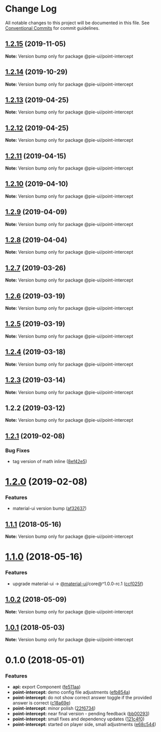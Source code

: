 # Change Log

All notable changes to this project will be documented in this file.
See [Conventional Commits](https://conventionalcommits.org) for commit guidelines.

## [1.2.15](https://github.com/pie-framework/pie-ui/compare/@pie-ui/point-intercept@1.2.14...@pie-ui/point-intercept@1.2.15) (2019-11-05)

**Note:** Version bump only for package @pie-ui/point-intercept





## [1.2.14](https://github.com/pie-framework/pie-ui/compare/@pie-ui/point-intercept@1.2.13...@pie-ui/point-intercept@1.2.14) (2019-10-29)

**Note:** Version bump only for package @pie-ui/point-intercept





## [1.2.13](https://github.com/pie-framework/pie-ui/compare/@pie-ui/point-intercept@1.2.12...@pie-ui/point-intercept@1.2.13) (2019-04-25)

**Note:** Version bump only for package @pie-ui/point-intercept





## [1.2.12](https://github.com/pie-framework/pie-ui/compare/@pie-ui/point-intercept@1.2.11...@pie-ui/point-intercept@1.2.12) (2019-04-25)

**Note:** Version bump only for package @pie-ui/point-intercept





## [1.2.11](https://github.com/pie-framework/pie-ui/compare/@pie-ui/point-intercept@1.2.10...@pie-ui/point-intercept@1.2.11) (2019-04-15)

**Note:** Version bump only for package @pie-ui/point-intercept





## [1.2.10](https://github.com/pie-framework/pie-ui/compare/@pie-ui/point-intercept@1.2.9...@pie-ui/point-intercept@1.2.10) (2019-04-10)

**Note:** Version bump only for package @pie-ui/point-intercept





## [1.2.9](https://github.com/pie-framework/pie-ui/compare/@pie-ui/point-intercept@1.2.8...@pie-ui/point-intercept@1.2.9) (2019-04-09)

**Note:** Version bump only for package @pie-ui/point-intercept





## [1.2.8](https://github.com/pie-framework/pie-ui/compare/@pie-ui/point-intercept@1.2.7...@pie-ui/point-intercept@1.2.8) (2019-04-04)

**Note:** Version bump only for package @pie-ui/point-intercept





## [1.2.7](https://github.com/pie-framework/pie-ui/compare/@pie-ui/point-intercept@1.2.6...@pie-ui/point-intercept@1.2.7) (2019-03-26)

**Note:** Version bump only for package @pie-ui/point-intercept





## [1.2.6](https://github.com/pie-framework/pie-ui/compare/@pie-ui/point-intercept@1.2.5...@pie-ui/point-intercept@1.2.6) (2019-03-19)

**Note:** Version bump only for package @pie-ui/point-intercept





## [1.2.5](https://github.com/pie-framework/pie-ui/compare/@pie-ui/point-intercept@1.2.4...@pie-ui/point-intercept@1.2.5) (2019-03-19)

**Note:** Version bump only for package @pie-ui/point-intercept





## [1.2.4](https://github.com/pie-framework/pie-ui/compare/@pie-ui/point-intercept@1.2.3...@pie-ui/point-intercept@1.2.4) (2019-03-18)

**Note:** Version bump only for package @pie-ui/point-intercept





## [1.2.3](https://github.com/pie-framework/pie-ui/compare/@pie-ui/point-intercept@1.2.2...@pie-ui/point-intercept@1.2.3) (2019-03-14)

**Note:** Version bump only for package @pie-ui/point-intercept





## 1.2.2 (2019-03-12)

**Note:** Version bump only for package @pie-ui/point-intercept





## [1.2.1](https://github.com/pie-framework/pie-ui/compare/@pie-ui/point-intercept@1.2.0...@pie-ui/point-intercept@1.2.1) (2019-02-08)


### Bug Fixes

* tag version of math inline ([8ef42e5](https://github.com/pie-framework/pie-ui/commit/8ef42e5))





# [1.2.0](https://github.com/pie-framework/pie-ui/compare/@pie-ui/point-intercept@1.1.1...@pie-ui/point-intercept@1.2.0) (2019-02-08)


### Features

* material-ui version bump ([af32637](https://github.com/pie-framework/pie-ui/commit/af32637))





<a name="1.1.1"></a>
## [1.1.1](https://github.com/pie-framework/pie-ui/compare/@pie-ui/point-intercept@1.1.0...@pie-ui/point-intercept@1.1.1) (2018-05-16)




**Note:** Version bump only for package @pie-ui/point-intercept

<a name="1.1.0"></a>
# [1.1.0](https://github.com/pie-framework/pie-ui/compare/@pie-ui/point-intercept@1.0.2...@pie-ui/point-intercept@1.1.0) (2018-05-16)


### Features

* upgrade material-ui -> [@material-ui](https://github.com/material-ui)/core@^1.0.0-rc.1 ([ccf025f](https://github.com/pie-framework/pie-ui/commit/ccf025f))




<a name="1.0.2"></a>
## [1.0.2](https://github.com/pie-framework/pie-ui/compare/@pie-ui/point-intercept@1.0.1...@pie-ui/point-intercept@1.0.2) (2018-05-09)




**Note:** Version bump only for package @pie-ui/point-intercept

<a name="1.0.1"></a>
## [1.0.1](https://github.com/pie-framework/pie-ui/compare/@pie-ui/point-intercept@1.0.0...@pie-ui/point-intercept@1.0.1) (2018-05-03)




**Note:** Version bump only for package @pie-ui/point-intercept

<a name="0.1.0"></a>
# 0.1.0 (2018-05-01)


### Features

* **api:** export Component ([fe511aa](https://github.com/pie-framework/pie-ui/commit/fe511aa))
* **point-intercept:** demo config file adjustments ([efb854a](https://github.com/pie-framework/pie-ui/commit/efb854a))
* **point-intercept:** do not show correct answer toggle if the provided answer is correct ([c18a69e](https://github.com/pie-framework/pie-ui/commit/c18a69e))
* **point-intercept:** minor polish ([22f6734](https://github.com/pie-framework/pie-ui/commit/22f6734))
* **point-intercept:** near final version - pending feedback ([bb00293](https://github.com/pie-framework/pie-ui/commit/bb00293))
* **point-intercept:** small fixes and dependency updates ([121c4f0](https://github.com/pie-framework/pie-ui/commit/121c4f0))
* **point-intercept:** started on player side, small adjustments ([e68c544](https://github.com/pie-framework/pie-ui/commit/e68c544))
